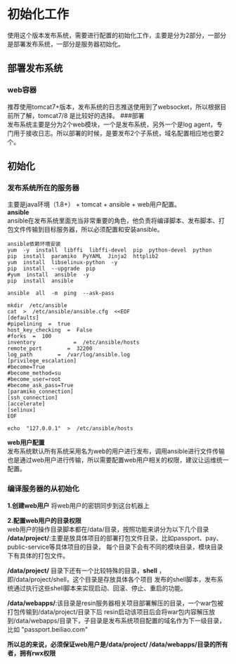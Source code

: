 # 初始化工作  
使用这个版本发布系统，需要进行配置的初始化工作，主要是分为2部分，一部分是部署发布系统，一部分是服务器初始化。  

## 部署发布系统  
### web容器  
推荐使用tomcat7+版本，发布系统的日志推送使用到了websocket，所以根据目前所了解，tomcat7/8 是比较好的选择。
###部署  
发布系统主要是分为2个web模块，一个是发布系统，另外一个是log agent，专门用于接收日志。所以部署的时候，是要发布2个子系统，域名配置相应地也要2个。  

## 初始化  
### 发布系统所在的服务器
主要是java环境（1.8+） + tomcat + ansible + web用户配置。  
**ansible**  
ansible在发布系统里面充当非常重要的角色，他负责将编译脚本、发布脚本、打包文件传输到目标服务器，所以必须配置和安装ansible。  
````
ansible依赖环境安装
yum  -y  install  libffi  libffi-devel  pip  python-devel  python
pip  install  paramiko  PyYAML  Jinja2  httplib2
yum  install  libselinux-python  -y
pip  install  --upgrade  pip
#yum  install  ansible  -y
pip  install  ansible

ansible  all  -m  ping  --ask-pass

mkdir  /etc/ansible
cat  >  /etc/ansible/ansible.cfg  <<EOF
[defaults]
#pipelining  =  true
host_key_checking  =  False
#forks  =  100
inventory            =  /etc/ansible/hosts
remote_port        =  32200
log_path        =  /var/log/ansible.log
[privilege_escalation]
#become=True
#become_method=su
#become_user=root
#become_ask_pass=True
[paramiko_connection]
[ssh_connection]
[accelerate]
[selinux]
EOF

echo  "127.0.0.1"  >  /etc/ansible/hosts
````
**web用户配置**  
发布系统默认所有系统采用名为web的用户进行发布，调用ansible进行文件传输也是通过web用户进行传输，所以需要配置web用户相关的权限，建议让运维统一配置。  


### 编译服务器的从初始化  
**1.创建web用户**
将web用户的密钥同步到这台机器上  

**2.配置web用户的目录权限**  
web用户的操作目录脚本都在/data/目录，按照功能来讲分为以下几个目录  
**/data/project/**:主要是放具体项目的部署打包文件目录，比如passport、pay、public-service等具体项目的目录，
每个目录下会有不同的模块目录，模块目录下有具体的打包文件。  
  
**/data/project/** 目录下还有一个比较特殊的目录，**shell** ，即/data/project/shell，这个目录是存放具体各个项目
发布的shell脚本，发布系统通过执行这些shell脚本来实现启动、回滚、停止、重启的功能。  

**/data/webapps/**:该目录是resin服务器相关项目部署解压的目录，一个war包被打包传输到/data/project/目录下后
resin启动该项目后会将war包内容解压放到/data/webapps/目录下，子目录是发布系统项目配置的域名作为下一级目录，比如
"passport.beiliao.com"  

**所以总的来说，必须保证web用户是/data/project/ /data/webapps/目录的所有者，拥有rwx权限**